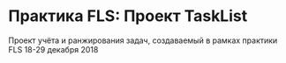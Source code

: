 # Практика FLS: Проект TaskList
Проект учёта и ранжирования задач, создаваемый в рамках практики FLS 18-29 декабря 2018
